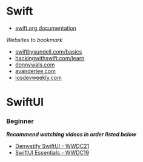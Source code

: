 # Swift
* [swift.org documentation](https://swift.org/documentation/)

*Websites to bookmark*
* [swiftbysundell.com/basics](swiftbysundell.com/basics/)
* [hackingwithswift.com/learn](https://www.hackingwithswift.com/learn)
* [donnywals.com](https://www.donnywals.com/)
* [avanderlee.com](https://www.avanderlee.com/)
* [iosdevweekly.com](https://iosdevweekly.com/)

# SwiftUI
### Beginner
***Recommend watching videos in order listed below***
* [Demystify SwiftUI - WWDC21](https://developer.apple.com/videos/play/wwdc2021/10022/) 
* [SwiftUI Essentials - WWDC19](https://developer.apple.com/videos/play/wwdc2019/216)
